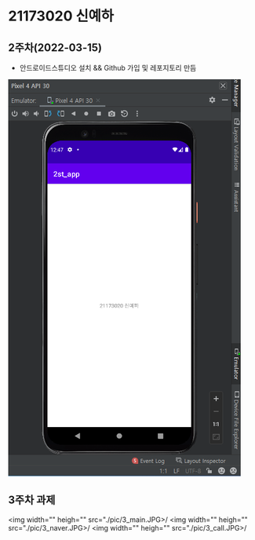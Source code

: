 # 21173020 신예하

## 2주차(2022-03-15)
- 안드로이드스튜디오 설치 && Github 가입 및 레포지토리 만듬

 <img width="" heigh="" src="./pic/2st.png"></img>

## 3주차 과제

<img width="" heigh="" src="./pic/3_main.JPG>/</img>
<img width="" heigh="" src="./pic/3_naver.JPG>/</img>
<img width="" heigh="" src="./pic/3_call.JPG>/</img>                           
